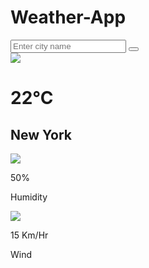 # Weather-App
<!DOCTYPE html>
<html lang="en">
<head>
    <meta charset="UTF-8">
    <meta name="viewport" content="width=device-width, initial-scale=1.0">
    <title>Document</title>
    <link rel="stylesheet" href="weather.css">
    <link rel="stylesheet" href="https://cdnjs.cloudflare.com/ajax/libs/font-awesome/6.5.1/css/all.min.css" integrity="sha512-DTOQO9RWCH3ppGqcWaEA1BIZOC6xxalwEsw9c2QQeAIftl+Vegovlnee1c9QX4TctnWMn13TZye+giMm8e2LwA==" crossorigin="anonymous" referrerpolicy="no-referrer" />
</head>
<body>
    <div class="card">
<div class="search">
    <input type="text" placeholder="Enter city name" spellcheck="false">
    <button><i class="fa-solid fa-magnifying-glass"></i></button>
</div>
<div class="weather">
  <img src="rain.png" class="weather-icon">
    <h1 class="temp">22°C</h1>
    <h2 class="city">New York</h2>
    <div class="details">
        <div class="col">
            <img src="humidity.png">
        <div class="in"> 
            <p class="humidity">50% </p>
            <p>Humidity</p>
        </div>
        </div>
        <div class="col">
            <img src="wind.png">
        <div class="in"> 
            <p class="wind">15 Km/Hr </p>
            <p>Wind</p>
        </div>
        </div>
    </div>
</div>
    </div>
    <script src="weather.js"></script>
</body>
</html>
